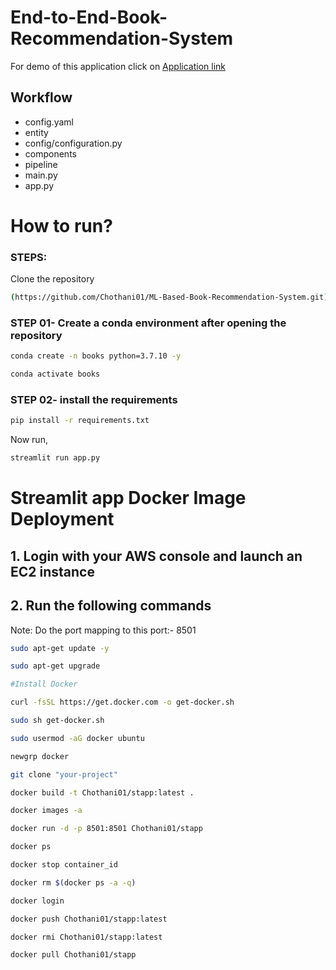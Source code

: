 # End-to-End-Book-Recommendation-System
For demo of this application click on [Application link](https://ml-based-book-recommendation-system-by-princechothani.streamlit.app/)

## Workflow

- config.yaml
- entity
- config/configuration.py
- components
- pipeline
- main.py
- app.py


# How to run?
### STEPS:

Clone the repository

```bash
(https://github.com/Chothani01/ML-Based-Book-Recommendation-System.git)
```
### STEP 01- Create a conda environment after opening the repository

```bash
conda create -n books python=3.7.10 -y
```

```bash
conda activate books
```


### STEP 02- install the requirements
```bash
pip install -r requirements.txt
```


Now run,
```bash
streamlit run app.py
```


# Streamlit app Docker Image Deployment

## 1. Login with your AWS console and launch an EC2 instance
## 2. Run the following commands

Note: Do the port mapping to this port:- 8501

```bash
sudo apt-get update -y

sudo apt-get upgrade

#Install Docker

curl -fsSL https://get.docker.com -o get-docker.sh

sudo sh get-docker.sh

sudo usermod -aG docker ubuntu

newgrp docker
```

```bash
git clone "your-project"
```

```bash
docker build -t Chothani01/stapp:latest . 
```

```bash
docker images -a  
```

```bash
docker run -d -p 8501:8501 Chothani01/stapp 
```

```bash
docker ps  
```

```bash
docker stop container_id
```

```bash
docker rm $(docker ps -a -q)
```

```bash
docker login 
```

```bash
docker push Chothani01/stapp:latest 
```

```bash
docker rmi Chothani01/stapp:latest
```

```bash
docker pull Chothani01/stapp
```

